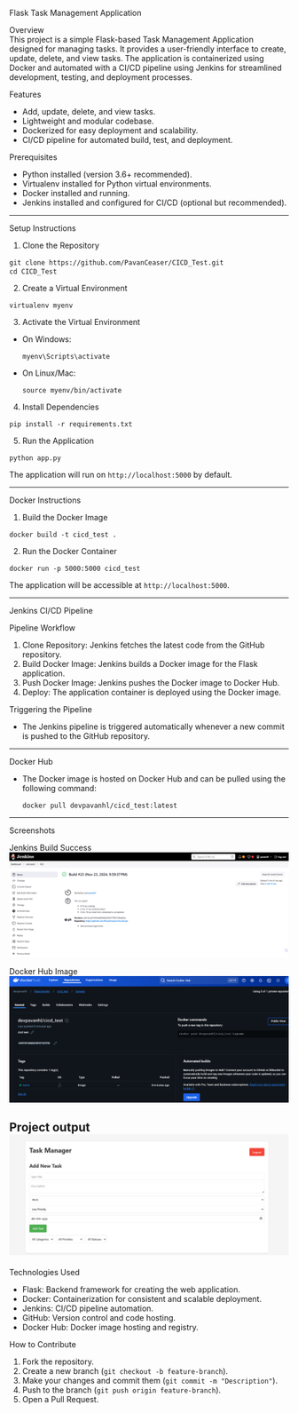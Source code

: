 
Flask Task Management Application

Overview  
This project is a simple Flask-based Task Management Application designed for managing tasks. It provides a user-friendly interface to create, update, delete, and view tasks. The application is containerized using Docker and automated with a CI/CD pipeline using Jenkins for streamlined development, testing, and deployment processes.


Features  
- Add, update, delete, and view tasks.  
- Lightweight and modular codebase.  
- Dockerized for easy deployment and scalability.  
- CI/CD pipeline for automated build, test, and deployment.  


Prerequisites  
- Python installed (version 3.6+ recommended).  
- Virtualenv installed for Python virtual environments.  
- Docker installed and running.  
- Jenkins installed and configured for CI/CD (optional but recommended).  

---

Setup Instructions  

1. Clone the Repository  
```
git clone https://github.com/PavanCeaser/CICD_Test.git
cd CICD_Test
```

2. Create a Virtual Environment  
```
virtualenv myenv
```

3. Activate the Virtual Environment  
- On Windows:  
  ```
  myenv\Scripts\activate
  ```
- On Linux/Mac:  
  ```
  source myenv/bin/activate
  ```

4. Install Dependencies  
```
pip install -r requirements.txt
```

5. Run the Application  
```
python app.py
```
The application will run on `http://localhost:5000` by default.

---

Docker Instructions  

1. Build the Docker Image  
```
docker build -t cicd_test .
```

2. Run the Docker Container  
```
docker run -p 5000:5000 cicd_test
```
The application will be accessible at `http://localhost:5000`.

---

Jenkins CI/CD Pipeline  

Pipeline Workflow  
1. Clone Repository: Jenkins fetches the latest code from the GitHub repository.  
2. Build Docker Image: Jenkins builds a Docker image for the Flask application.  
3. Push Docker Image: Jenkins pushes the Docker image to Docker Hub.  
4. Deploy: The application container is deployed using the Docker image.

Triggering the Pipeline  
- The Jenkins pipeline is triggered automatically whenever a new commit is pushed to the GitHub repository.

---

Docker Hub  
- The Docker image is hosted on Docker Hub and can be pulled using the following command:  
  ```
  docker pull devpavanhl/cicd_test:latest
  ```

---

Screenshots  

Jenkins Build Success  
![Jenkins Build](image.png)

Docker Hub Image  
![Docker Hub Image](image-1.png)

Project output
![alt text](image-2.png)
---

Technologies Used  
- Flask: Backend framework for creating the web application.  
- Docker: Containerization for consistent and scalable deployment.  
- Jenkins: CI/CD pipeline automation.  
- GitHub: Version control and code hosting.  
- Docker Hub: Docker image hosting and registry.



How to Contribute  
1. Fork the repository.  
2. Create a new branch (`git checkout -b feature-branch`).  
3. Make your changes and commit them (`git commit -m "Description"`).  
4. Push to the branch (`git push origin feature-branch`).  
5. Open a Pull Request.


